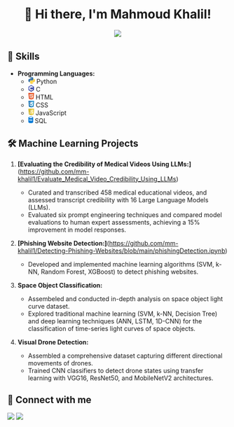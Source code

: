 <div align="center">

# 👋 Hi there, I'm Mahmoud Khalil!

<!-- Typing SVG by DenverCoder1 - https://github.com/DenverCoder1/readme-typing-svg -->
<p align="center">
  <a href="https://github.com/DenverCoder1/readme-typing-svg"><img src="https://readme-typing-svg.herokuapp.com/?lines=Machine%20Learning%20Engineer;Devoted%20to%20continuous%20learning&font=Fira%20Code&center=true&width=440&height=45&color=f75c7e&vCenter=true&size=22"></a>
</p> 

</div>

## 🚀 Skills

- **Programming Languages:**
  - <img src="imgs/python-logo.png" alt="Python Logo" height="15"> Python
  - <img src="imgs/c-logo.png" alt="C Logo" height="15"> C
  - <img src="imgs/html-logo.png" alt="HTML Logo" height="15"> HTML
  - <img src="imgs/css-logo.png" alt="CSS Logo" height="15"> CSS
  - <img src="imgs/javascript-logo.png" alt="JavaScript Logo" height="15"> JavaScript
  - <img src="imgs/sql-logo.png" alt="SQL Logo" height="15"> SQL

## 🛠️ Machine Learning Projects

1. **[Evaluating the Credibility of Medical Videos Using LLMs:]**(https://github.com/mm-khalil1/Evaluate_Medical_Video_Credibility_Using_LLMs)
   - Curated and transcribed 458 medical educational videos, and assessed transcript credibility with 16 Large Language Models (LLMs).
   - Evaluated six prompt engineering techniques and compared model evaluations to human expert assessments, achieving a 15% improvement in model responses.

2. **[Phishing Website Detection:]**(https://github.com/mm-khalil1/Detecting-Phishing-Websites/blob/main/phishingDetection.ipynb)
   - Developed and implemented machine learning algorithms (SVM, k-NN, Random Forest, XGBoost) to detect phishing websites.

3. **Space Object Classification:**
   - Assembeled and conducted in-depth analysis on space object light curve dataset.
   - Explored traditional machine learning (SVM, k-NN, Decision Tree) and deep learning techniques (ANN, LSTM, 1D-CNN) for the classification of time-series light curves of space objects.

4. **Visual Drone Detection:**
   - Assembled a comprehensive dataset capturing different directional movements of drones.
   - Trained CNN classifiers to detect drone states using transfer learning with VGG16, ResNet50, and MobileNetV2 architectures.

## 🔗 Connect with me

<a href="https://linkedin.com/in/mahmoudmkhalil" target="_blank"><img src="https://img.shields.io/badge/-LinkedIn-0077B5?style=for-the-badge&logo=Linkedin&logoColor=white"/></a>
<a href="https://t.me/mm_khalil1" target="_blank"><img src="https://img.shields.io/badge/-Telegram-0077B5?style=for-the-badge&logo=Telegram&logoColor=white"/></a>
